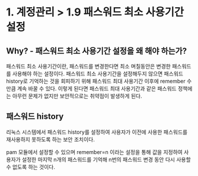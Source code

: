 # 1. 계정관리 > 1.9 패스워드 최소 사용기간 설정
## Why? - 패스워드 최소 사용기간 설정을 왜 해야 하는가?
패스워드 최소 사용기간이란, 패스워드를 변경한다면 최소 며칠동안은 변경한 패스워드를 사용해야 하는 설정이다. 패스워드 최소 사용기간을 설정해두지 않으면 패스워드 history로 기억하는 것을 회피하기 위해 패스워드 최대 사용기간 이후에 remember 수 만큼 계속 바꿀 수 있다. 이렇게 된다면 패스워드 최대 사용기간과 같은 패스워드 정책에는 아무런 문제가 없지만 보안적으로는 취약점이 발생하게 된다.

## 패스워드 history
리눅스 시스템에서 패스워드 history를 설정하여 사용자가 이전에 사용한 패스워드를 재사용하지 못하도록 하는 보안 조치이다. 

pam 모듈에서 설정할 수 있으며 remember=n 이라는 설정을 통해 값을 지정하여 사용자가 설정한 마지막 n개의 패스워드를 기억해 n번의 패스워드 변경 동안 다시 사용할 수 없도록 하는 것이다.